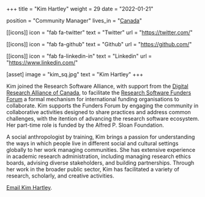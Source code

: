 +++
title = "Kim Hartley"
weight = 29
date = "2022-01-21"

position = "Community Manager"
lives_in = "[Canada](https://www.timeanddate.com/worldclock/canada/ontario)"

[[icons]]
  icon = "fab fa-twitter"
  text = "Twitter"
  url = "https://twitter.com/"

[[icons]]
  icon = "fab fa-github"
  text = "Github"
  url = "https://github.com/"

[[icons]]
  icon = "fab fa-linkedin-in"
  text = "Linkedin"
  url = "https://www.linkedin.com/"

[asset]
  image = "kim_sq.jpg"
  text = "Kim Hartley"
+++

Kim joined the Research Software Alliance, with support from the [Digital Research Alliance of Canada](https://alliancecan.ca/), to facilitate the 
[Research Software Funders Forum](https://www.researchsoft.org/funders-forum/) a formal mechanism for international funding organisations to collaborate. 
Kim supports the Funders Forum by engaging the community in collaborative activities designed to share practices and address common challenges, with the 
itention of advancing the research software ecosystem. Her part-time role is funded by the Alfred P. Sloan Foundation.
 
A social anthropologist by training, Kim brings a passion for understanding the ways in which people live in different social and cultural settings 
globally to her work managing communities. She has extensive experience in academic research administration, including managing research ethics boards, 
advising diverse stakeholders, and building partnerships. Through her work in the broader public sector, Kim has facilitated a variety of research, 
scholarly, and creative activities.

[Email Kim Hartley](kimberley.hartley@alliancecan.ca).

